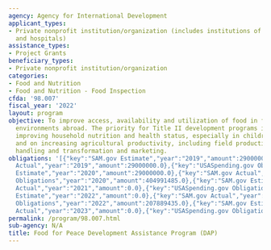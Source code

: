 ```yaml
---
agency: Agency for International Development
applicant_types:
- Private nonprofit institution/organization (includes institutions of higher education
  and hospitals)
assistance_types:
- Project Grants
beneficiary_types:
- Private nonprofit institution/organization
categories:
- Food and Nutrition
- Food and Nutrition - Food Inspection
cfda: '98.007'
fiscal_year: '2022'
layout: program
objective: To improve access, availability and utilization of food in food insecure
  environments abroad. The priority for Title II development programs is a focus on
  improving household nutrition and health status, especially in children and mothers,
  and on increasing agricultural productivity, including field production, post-harvest
  handling and transformation and marketing.
obligations: '[{"key":"SAM.gov Estimate","year":"2019","amount":29000000.0},{"key":"SAM.gov
  Actual","year":"2019","amount":29000000.0},{"key":"USASpending.gov Obligations","year":"2019","amount":532600951.0},{"key":"SAM.gov
  Estimate","year":"2020","amount":29000000.0},{"key":"SAM.gov Actual","year":"2020","amount":0.0},{"key":"USASpending.gov
  Obligations","year":"2020","amount":404991485.0},{"key":"SAM.gov Estimate","year":"2021","amount":350000000.0},{"key":"SAM.gov
  Actual","year":"2021","amount":0.0},{"key":"USASpending.gov Obligations","year":"2021","amount":254531767.0},{"key":"SAM.gov
  Estimate","year":"2022","amount":0.0},{"key":"SAM.gov Actual","year":"2022","amount":208000000.0},{"key":"USASpending.gov
  Obligations","year":"2022","amount":207889435.0},{"key":"SAM.gov Estimate","year":"2023","amount":210000000.0},{"key":"SAM.gov
  Actual","year":"2023","amount":0.0},{"key":"USASpending.gov Obligations","year":"2023","amount":30686821.0}]'
permalink: /program/98.007.html
sub-agency: N/A
title: Food for Peace Development Assistance Program (DAP)
---
```

